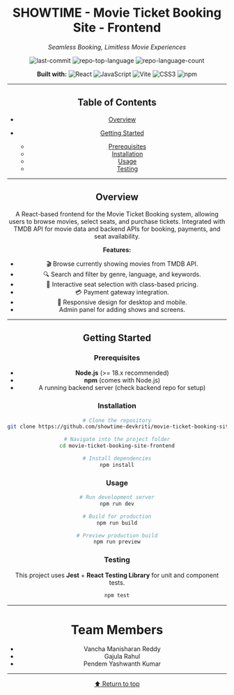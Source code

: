 <div id="top" align="center">

# SHOWTIME - Movie Ticket Booking Site - Frontend

*Seamless Booking, Limitless Movie Experiences*

![last-commit](https://img.shields.io/github/last-commit/showtime-devkriti/movie-ticket-booking-site-frontend?style=flat\&logo=git\&logoColor=white\&color=0080ff)
![repo-top-language](https://img.shields.io/github/languages/top/showtime-devkriti/movie-ticket-booking-site-frontend?style=flat\&color=0080ff)
![repo-language-count](https://img.shields.io/github/languages/count/showtime-devkriti/movie-ticket-booking-site-frontend?style=flat\&color=0080ff)

**Built with:**
![React](https://img.shields.io/badge/React-61DAFB.svg?style=flat\&logo=React\&logoColor=black)
![JavaScript](https://img.shields.io/badge/JavaScript-F7DF1E.svg?style=flat\&logo=JavaScript\&logoColor=black)
![Vite](https://img.shields.io/badge/Vite-646CFF.svg?style=flat\&logo=Vite\&logoColor=white)
![CSS3](https://img.shields.io/badge/CSS3-1572B6.svg?style=flat\&logo=CSS3\&logoColor=white)
![npm](https://img.shields.io/badge/npm-CB3837.svg?style=flat\&logo=npm\&logoColor=white)

---

## Table of Contents

* [Overview](#overview)
* [Getting Started](#getting-started)

  * [Prerequisites](#prerequisites)
  * [Installation](#installation)
  * [Usage](#usage)
  * [Testing](#testing)

---

## Overview

A React-based frontend for the Movie Ticket Booking system, allowing users to browse movies, select seats, and purchase tickets. Integrated with TMDB API for movie data and backend APIs for booking, payments, and seat availability.

**Features:**

* 🎬 Browse currently showing movies from TMDB API.
* 🔍 Search and filter by genre, language, and keywords.
* 💺 Interactive seat selection with class-based pricing.
* 💳 Payment gateway integration.
* 📱 Responsive design for desktop and mobile.
* Admin panel for adding shows and screens.

---

## Getting Started

### Prerequisites

* **Node.js** (>= 18.x recommended)
* **npm** (comes with Node.js)
* A running backend server (check backend repo for setup)

### Installation

```sh
# Clone the repository
git clone https://github.com/showtime-devkriti/movie-ticket-booking-site-frontend.git

# Navigate into the project folder
cd movie-ticket-booking-site-frontend

# Install dependencies
npm install
```

### Usage

```sh
# Run development server
npm run dev

# Build for production
npm run build

# Preview production build
npm run preview
```

### Testing

This project uses **Jest** + **React Testing Library** for unit and component tests.

```sh
npm test
```

---
# Team Members

* Vancha Manisharan Reddy
* Gajula Rahul
* Pendem Yashwanth Kumar

---

[⬆ Return to top](#top)

</div>
